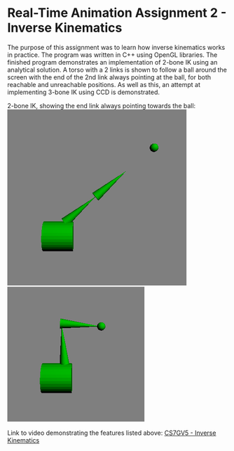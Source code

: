 # Real-Time Animation Assignment 2 - Inverse Kinematics
The purpose of this assignment was to learn how inverse kinematics works in practice. The program was written in C++ using OpenGL libraries. The finished program demonstrates an implementation of 2-bone IK using an analytical solution. A torso with a 2 links is shown to follow a ball around the screen with the end of the 2nd link always pointing at the ball, for both reachable and unreachable positions. As well as this, an attempt at implementing 3-bone IK using CCD is demonstrated. 

2-bone IK, showing the end link always pointing towards the ball:
![Screenshot](resource_files/al_1.png)
![Screenshot](resource_files/al_2.png)

Link to video demonstrating the features listed above:
[CS7GV5 - Inverse Kinematics](https://youtu.be/vVoyleIeb7I)
